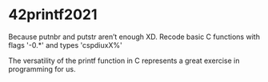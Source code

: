 # 42printf2021
Because putnbr and putstr aren’t enough XD. Recode basic C functions with flags '-0.*' and types 'cspdiuxX%'

The versatility of the printf function in C represents a great exercise in programming for
us.
